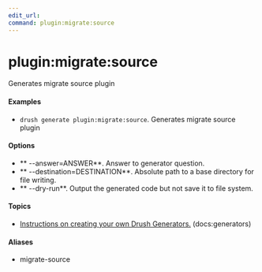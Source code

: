```yaml
---
edit_url: 
command: plugin:migrate:source
---
```

# plugin:migrate:source

Generates migrate source plugin

#### Examples

- <code>drush generate plugin:migrate:source</code>. Generates migrate source plugin

#### Options

- ** --answer=ANSWER**. Answer to generator question.
- ** --destination=DESTINATION**. Absolute path to a base directory for file writing.
- ** --dry-run**. Output the generated code but not save it to file system.

#### Topics

- [Instructions on creating your own Drush Generators.](../../vendor/drush/drush/docs/generators.md) (docs:generators)

#### Aliases

- migrate-source

